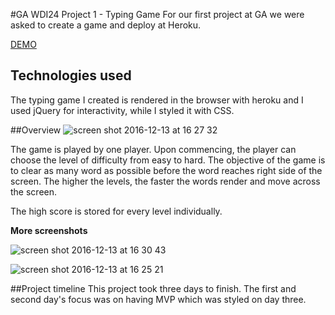 #GA WDI24 Project 1 - Typing Game
For our first project at GA we were asked to create a game and deploy at Heroku. 

[DEMO](http://grumpy-typing.herokuapp.com/)

## Technologies used
The typing game I created is rendered in the browser with heroku and I used jQuery for interactivity, while I styled it with CSS. 

##Overview
![screen shot 2016-12-13 at 16 27 32](https://cloud.githubusercontent.com/assets/20258758/21148731/16132322-c151-11e6-8aaf-5d014d05660e.png)


The game is played by one player. Upon commencing, the player can choose the level of difficulty from easy to hard. The objective of the game is to clear as many word as possible before the word reaches right side of the screen. The higher the levels, the faster the words render and move across the screen. 

The high score is stored for every level individually.

**More screenshots**

![screen shot 2016-12-13 at 16 30 43](https://cloud.githubusercontent.com/assets/20258758/21148864/8680b714-c151-11e6-9cb3-7ff5a524d455.png)


![screen shot 2016-12-13 at 16 25 21](https://cloud.githubusercontent.com/assets/20258758/21148665/dfdc9748-c150-11e6-9298-8c48760ceff9.png)


##Project timeline
This project took three days to finish. 
The first and second day's focus was on having MVP which was styled on day three.


